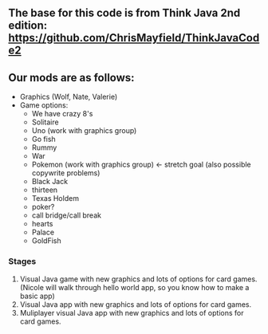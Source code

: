 ## The base for this code is from Think Java 2nd edition: https://github.com/ChrisMayfield/ThinkJavaCode2

## Our mods are as follows:
* Graphics (Wolf, Nate, Valerie)
* Game options:
   * We have crazy 8's
   * Solitaire
   * Uno (work with graphics group)
   * Go fish
   * Rummy
   * War
   * Pokemon (work with graphics group) <- stretch goal (also possible copywrite problems)
   * Black Jack
   * thirteen
   * Texas Holdem
   * poker?
   * call bridge/call break
   * hearts
   * Palace
   * GoldFish

### Stages
1. Visual Java game with new graphics and lots of options for card games. (Nicole will walk through hello world app, so you know how to make a basic app)
2. Visual Java app with new graphics and lots of options for card games.
3. Muliplayer visual Java app with new graphics and lots of options for card games.

